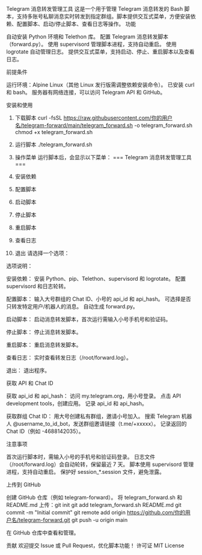 Telegram 消息转发管理工具
这是一个用于管理 Telegram 消息转发的 Bash 脚本，支持多账号私聊消息实时转发到指定群组。脚本提供交互式菜单，方便安装依赖、配置脚本、启动/停止脚本、查看日志等操作。
功能

自动安装 Python 环境和 Telethon 库。
配置 Telegram 消息转发脚本（forward.py）。
使用 supervisord 管理脚本进程，支持自动重启。
使用 logrotate 自动管理日志。
提供交互式菜单，支持启动、停止、重启脚本以及查看日志。

前提条件

运行环境：Alpine Linux（其他 Linux 发行版需调整依赖安装命令）。
已安装 curl 和 bash。
服务器有网络连接，可以访问 Telegram API 和 GitHub。

安装和使用
1. 下载脚本
curl -fsSL https://raw.githubusercontent.com/你的用户名/telegram-forward/main/telegram_forward.sh -o telegram_forward.sh
chmod +x telegram_forward.sh

2. 运行脚本
./telegram_forward.sh

3. 操作菜单
运行脚本后，会显示以下菜单：
=== Telegram 消息转发管理工具 ===
1. 安装依赖
2. 配置脚本
3. 启动脚本
4. 停止脚本
5. 重启脚本
6. 查看日志
7. 退出
请选择一个选项：

选项说明：

安装依赖：
安装 Python、pip、Telethon、supervisord 和 logrotate。
配置 supervisord 和日志轮转。


配置脚本：
输入大号群组的 Chat ID、小号的 api_id 和 api_hash。
可选择是否只转发特定用户/机器人的消息。
自动生成 forward.py。


启动脚本：
启动消息转发脚本，首次运行需输入小号手机号和验证码。


停止脚本：
停止消息转发脚本。


重启脚本：
重启消息转发脚本。


查看日志：
实时查看转发日志（/root/forward.log）。


退出：
退出程序。



获取 API 和 Chat ID

获取 api_id 和 api_hash：
访问 my.telegram.org，用小号登录。
点击 API development tools，创建应用。
记录 api_id 和 api_hash。


获取群组 Chat ID：
用大号创建私有群组，邀请小号加入。
搜索 Telegram 机器人 @username_to_id_bot，发送群组邀请链接（t.me/+xxxxx）。
记录返回的 Chat ID（例如 -4688142035）。



注意事项

首次运行脚本时，需输入小号的手机号和验证码登录。
日志文件（/root/forward.log）会自动轮转，保留最近 7 天。
脚本使用 supervisord 管理进程，支持自动重启。
保护好 session_*.session 文件，避免泄露。

上传到 GitHub

创建 GitHub 仓库（例如 telegram-forward）。
将 telegram_forward.sh 和 README.md 上传：git init
git add telegram_forward.sh README.md
git commit -m "Initial commit"
git remote add origin https://github.com/你的用户名/telegram-forward.git
git push -u origin main


在 GitHub 仓库中查看和管理。

贡献
欢迎提交 Issue 或 Pull Request，优化脚本功能！
许可证
MIT License
